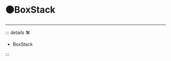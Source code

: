 # 🟠<motor>BoxStack</motor>

---

<!-- =================================================== -->
<!-- =================================================== -->
<!-- =================================================== -->
<!-- =================================================== -->
<!-- =================================================== -->
::: details 🛠

- BoxStack

:::
